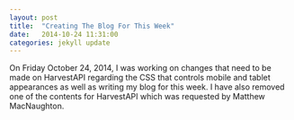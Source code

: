 ```yaml
---
layout: post
title:  "Creating The Blog For This Week"
date:   2014-10-24 11:31:00
categories: jekyll update
---
```


On Friday October 24, 2014, I was working on changes that need to be made on HarvestAPI regarding the CSS that controls mobile and
tablet appearances as well as writing my blog for this week. I have also removed one of the contents for HarvestAPI which was requested 
by Matthew MacNaughton.